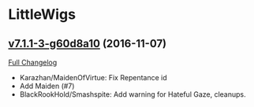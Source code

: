 # LittleWigs

## [v7.1.1-3-g60d8a10](https://github.com/BigWigsMods/LittleWigs/tree/60d8a1007fa66d467def8bc311c91ee64771a448) (2016-11-07) [](#top)
[Full Changelog](https://github.com/BigWigsMods/LittleWigs/compare/v7.1.1...60d8a1007fa66d467def8bc311c91ee64771a448)

- Karazhan/MaidenOfVirtue: Fix Repentance id  
- Add Maiden (#7)  
- BlackRookHold/Smashspite: Add warning for Hateful Gaze, cleanups.  
